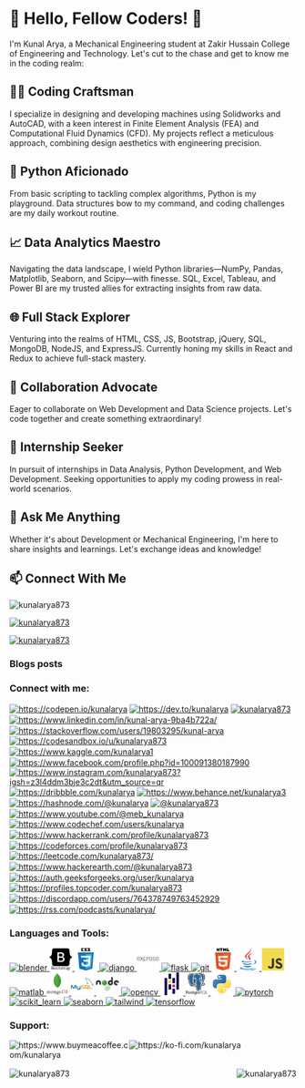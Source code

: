 # 👋 Hello, Fellow Coders! 🚀

I'm Kunal Arya, a Mechanical Engineering student at Zakir Hussain College of Engineering and Technology. Let's cut to the chase and get to know me in the coding realm:

## 👨‍💻 Coding Craftsman

I specialize in designing and developing machines using Solidworks and AutoCAD, with a keen interest in Finite Element Analysis (FEA) and Computational Fluid Dynamics (CFD). My projects reflect a meticulous approach, combining design aesthetics with engineering precision.

## 🐍 Python Aficionado

From basic scripting to tackling complex algorithms, Python is my playground. Data structures bow to my command, and coding challenges are my daily workout routine.

## 📈 Data Analytics Maestro

Navigating the data landscape, I wield Python libraries—NumPy, Pandas, Matplotlib, Seaborn, and Scipy—with finesse. SQL, Excel, Tableau, and Power BI are my trusted allies for extracting insights from raw data.

## 🌐 Full Stack Explorer

Venturing into the realms of HTML, CSS, JS, Bootstrap, jQuery, SQL, MongoDB, NodeJS, and ExpressJS. Currently honing my skills in React and Redux to achieve full-stack mastery.

## 👯 Collaboration Advocate

Eager to collaborate on Web Development and Data Science projects. Let's code together and create something extraordinary!

## 🤔 Internship Seeker

In pursuit of internships in Data Analysis, Python Development, and Web Development. Seeking opportunities to apply my coding prowess in real-world scenarios.

## 💬 Ask Me Anything

Whether it's about Development or Mechanical Engineering, I'm here to share insights and learnings. Let's exchange ideas and knowledge!

## 📫 Connect With Me

<p align="left"> <img src="https://komarev.com/ghpvc/?username=kunalarya873&label=Profile%20views&color=0e75b6&style=flat" alt="kunalarya873" /> </p>

<p align="left"> <a href="https://github.com/ryo-ma/github-profile-trophy"><img src="https://github-profile-trophy.vercel.app/?username=kunalarya873" alt="kunalarya873" /></a> </p>

<p align="left"> <a href="https://twitter.com/kunalarya873" target="blank"><img src="https://img.shields.io/twitter/follow/kunalarya873?logo=twitter&style=for-the-badge" alt="kunalarya873" /></a> </p>



### Blogs posts
<!-- BLOG-POST-LIST:START -->
<!-- BLOG-POST-LIST:END -->

<h3 align="left">Connect with me:</h3>
<p align="left">
<a href="https://codepen.io/kunalarya" target="blank"><img align="center" src="https://raw.githubusercontent.com/rahuldkjain/github-profile-readme-generator/master/src/images/icons/Social/codepen.svg" alt="https://codepen.io/kunalarya" height="30" width="40" /></a>
<a href="https://dev.to/kunalarya" target="blank"><img align="center" src="https://raw.githubusercontent.com/rahuldkjain/github-profile-readme-generator/master/src/images/icons/Social/devto.svg" alt="https://dev.to/kunalarya" height="30" width="40" /></a>
<a href="https://twitter.com/kunalarya873" target="blank"><img align="center" src="https://raw.githubusercontent.com/rahuldkjain/github-profile-readme-generator/master/src/images/icons/Social/twitter.svg" alt="kunalarya873" height="30" width="40" /></a>
<a href="https://www.linkedin.com/in/kunal-arya-9ba4b722a/" target="blank"><img align="center" src="https://raw.githubusercontent.com/rahuldkjain/github-profile-readme-generator/master/src/images/icons/Social/linked-in-alt.svg" alt="https://www.linkedin.com/in/kunal-arya-9ba4b722a/" height="30" width="40" /></a>
<a href="https://stackoverflow.com/users/19803295/kunal-arya" target="blank"><img align="center" src="https://raw.githubusercontent.com/rahuldkjain/github-profile-readme-generator/master/src/images/icons/Social/stack-overflow.svg" alt="https://stackoverflow.com/users/19803295/kunal-arya" height="30" width="40" /></a>
<a href="https://codesandbox.io/u/kunalarya873" target="blank"><img align="center" src="https://raw.githubusercontent.com/rahuldkjain/github-profile-readme-generator/master/src/images/icons/Social/codesandbox.svg" alt="https://codesandbox.io/u/kunalarya873" height="30" width="40" /></a>
<a href="https://kaggle.com/kunalarya1" target="blank"><img align="center" src="https://raw.githubusercontent.com/rahuldkjain/github-profile-readme-generator/master/src/images/icons/Social/kaggle.svg" alt="https://www.kaggle.com/kunalarya1" height="30" width="40" /></a>
<a href="https://fb.com/profile.php?id=100091380187990" target="blank"><img align="center" src="https://raw.githubusercontent.com/rahuldkjain/github-profile-readme-generator/master/src/images/icons/Social/facebook.svg" alt="https://www.facebook.com/profile.php?id=100091380187990" height="30" width="40" /></a>
<a href="https://www.instagram.com/kunalarya873?igsh=z3l4ddm3bje3c2dt&utm_source=qr" target="blank"><img align="center" src="https://raw.githubusercontent.com/rahuldkjain/github-profile-readme-generator/master/src/images/icons/Social/instagram.svg" alt="https://www.instagram.com/kunalarya873?igsh=z3l4ddm3bje3c2dt&utm_source=qr" height="30" width="40" /></a>
<a href="https://dribbble.com/kunalarya" target="blank"><img align="center" src="https://raw.githubusercontent.com/rahuldkjain/github-profile-readme-generator/master/src/images/icons/Social/dribbble.svg" alt="https://dribbble.com/kunalarya" height="30" width="40" /></a>
<a href="https://www.behance.net/kunalarya3" target="blank"><img align="center" src="https://raw.githubusercontent.com/rahuldkjain/github-profile-readme-generator/master/src/images/icons/Social/behance.svg" alt="https://www.behance.net/kunalarya3" height="30" width="40" /></a>
<a href="https://hashnode.com/@kunalarya" target="blank"><img align="center" src="https://raw.githubusercontent.com/rahuldkjain/github-profile-readme-generator/master/src/images/icons/Social/hashnode.svg" alt="https://hashnode.com/@kunalarya" height="30" width="40" /></a>
<a href="https://medium.com/@kunalarya873" target="blank"><img align="center" src="https://raw.githubusercontent.com/rahuldkjain/github-profile-readme-generator/master/src/images/icons/Social/medium.svg" alt="@kunalarya873" height="30" width="40" /></a>
<a href="https://www.youtube.com/@meb_kunalarya" target="blank"><img align="center" src="https://raw.githubusercontent.com/rahuldkjain/github-profile-readme-generator/master/src/images/icons/Social/youtube.svg" alt="https://www.youtube.com/@meb_kunalarya" height="30" width="40" /></a>
<a href="https://www.codechef.com/users/kunalarya" target="blank"><img align="center" src="https://cdn.jsdelivr.net/npm/simple-icons@3.1.0/icons/codechef.svg" alt="https://www.codechef.com/users/kunalarya" height="30" width="40" /></a>
<a href="https://www.hackerrank.com/profile/kunalarya873" target="blank"><img align="center" src="https://raw.githubusercontent.com/rahuldkjain/github-profile-readme-generator/master/src/images/icons/Social/hackerrank.svg" alt="https://www.hackerrank.com/profile/kunalarya873" height="30" width="40" /></a>
<a href="https://codeforces.com/profile/kunalarya873" target="blank"><img align="center" src="https://raw.githubusercontent.com/rahuldkjain/github-profile-readme-generator/master/src/images/icons/Social/codeforces.svg" alt="https://codeforces.com/profile/kunalarya873" height="30" width="40" /></a>
<a href="https://leetcode.com/kunalarya873/" target="blank"><img align="center" src="https://raw.githubusercontent.com/rahuldkjain/github-profile-readme-generator/master/src/images/icons/Social/leet-code.svg" alt="https://leetcode.com/kunalarya873/" height="30" width="40" /></a>
<a href="https://www.hackerearth.com/@kunalarya873" target="blank"><img align="center" src="https://raw.githubusercontent.com/rahuldkjain/github-profile-readme-generator/master/src/images/icons/Social/hackerearth.svg" alt="https://www.hackerearth.com/@kunalarya873" height="30" width="40" /></a>
<a href="https://auth.geeksforgeeks.org/user/kunalarya" target="blank"><img align="center" src="https://raw.githubusercontent.com/rahuldkjain/github-profile-readme-generator/master/src/images/icons/Social/geeks-for-geeks.svg" alt="https://auth.geeksforgeeks.org/user/kunalarya" height="30" width="40" /></a>
<a href="https://www.topcoder.com/members/kunalarya873" target="blank"><img align="center" src="https://raw.githubusercontent.com/rahuldkjain/github-profile-readme-generator/master/src/images/icons/Social/topcoder.svg" alt="https://profiles.topcoder.com/kunalarya873" height="30" width="40" /></a>
<a href="https://discord.gg/https://discordapp.com/users/764378749763452929" target="blank"><img align="center" src="https://raw.githubusercontent.com/rahuldkjain/github-profile-readme-generator/master/src/images/icons/Social/discord.svg" alt="https://discordapp.com/users/764378749763452929" height="30" width="40" /></a>
<a href="/https://rss.com/podcasts/kunalarya/" target="blank"><img align="center" src="https://raw.githubusercontent.com/rahuldkjain/github-profile-readme-generator/master/src/images/icons/Social/rss.svg" alt="https://rss.com/podcasts/kunalarya/" height="30" width="40" /></a>
</p>

<h3 align="left">Languages and Tools:</h3>
<p align="left"> <a href="https://www.blender.org/" target="_blank" rel="noreferrer"> <img src="https://download.blender.org/branding/community/blender_community_badge_white.svg" alt="blender" width="40" height="40"/> </a> <a href="https://getbootstrap.com" target="_blank" rel="noreferrer"> <img src="https://raw.githubusercontent.com/devicons/devicon/master/icons/bootstrap/bootstrap-plain-wordmark.svg" alt="bootstrap" width="40" height="40"/> </a> <a href="https://www.w3schools.com/css/" target="_blank" rel="noreferrer"> <img src="https://raw.githubusercontent.com/devicons/devicon/master/icons/css3/css3-original-wordmark.svg" alt="css3" width="40" height="40"/> </a> <a href="https://www.djangoproject.com/" target="_blank" rel="noreferrer"> <img src="https://cdn.worldvectorlogo.com/logos/django.svg" alt="django" width="40" height="40"/> </a> <a href="https://expressjs.com" target="_blank" rel="noreferrer"> <img src="https://raw.githubusercontent.com/devicons/devicon/master/icons/express/express-original-wordmark.svg" alt="express" width="40" height="40"/> </a> <a href="https://flask.palletsprojects.com/" target="_blank" rel="noreferrer"> <img src="https://www.vectorlogo.zone/logos/pocoo_flask/pocoo_flask-icon.svg" alt="flask" width="40" height="40"/> </a> <a href="https://git-scm.com/" target="_blank" rel="noreferrer"> <img src="https://www.vectorlogo.zone/logos/git-scm/git-scm-icon.svg" alt="git" width="40" height="40"/> </a> <a href="https://www.w3.org/html/" target="_blank" rel="noreferrer"> <img src="https://raw.githubusercontent.com/devicons/devicon/master/icons/html5/html5-original-wordmark.svg" alt="html5" width="40" height="40"/> </a> <a href="https://www.java.com" target="_blank" rel="noreferrer"> <img src="https://raw.githubusercontent.com/devicons/devicon/master/icons/java/java-original.svg" alt="java" width="40" height="40"/> </a> <a href="https://developer.mozilla.org/en-US/docs/Web/JavaScript" target="_blank" rel="noreferrer"> <img src="https://raw.githubusercontent.com/devicons/devicon/master/icons/javascript/javascript-original.svg" alt="javascript" width="40" height="40"/> </a> <a href="https://www.mathworks.com/" target="_blank" rel="noreferrer"> <img src="https://upload.wikimedia.org/wikipedia/commons/2/21/Matlab_Logo.png" alt="matlab" width="40" height="40"/> </a> <a href="https://www.mongodb.com/" target="_blank" rel="noreferrer"> <img src="https://raw.githubusercontent.com/devicons/devicon/master/icons/mongodb/mongodb-original-wordmark.svg" alt="mongodb" width="40" height="40"/> </a> <a href="https://www.mysql.com/" target="_blank" rel="noreferrer"> <img src="https://raw.githubusercontent.com/devicons/devicon/master/icons/mysql/mysql-original-wordmark.svg" alt="mysql" width="40" height="40"/> </a> <a href="https://nodejs.org" target="_blank" rel="noreferrer"> <img src="https://raw.githubusercontent.com/devicons/devicon/master/icons/nodejs/nodejs-original-wordmark.svg" alt="nodejs" width="40" height="40"/> </a> <a href="https://opencv.org/" target="_blank" rel="noreferrer"> <img src="https://www.vectorlogo.zone/logos/opencv/opencv-icon.svg" alt="opencv" width="40" height="40"/> </a> <a href="https://pandas.pydata.org/" target="_blank" rel="noreferrer"> <img src="https://raw.githubusercontent.com/devicons/devicon/2ae2a900d2f041da66e950e4d48052658d850630/icons/pandas/pandas-original.svg" alt="pandas" width="40" height="40"/> </a> <a href="https://www.postgresql.org" target="_blank" rel="noreferrer"> <img src="https://raw.githubusercontent.com/devicons/devicon/master/icons/postgresql/postgresql-original-wordmark.svg" alt="postgresql" width="40" height="40"/> </a> <a href="https://www.python.org" target="_blank" rel="noreferrer"> <img src="https://raw.githubusercontent.com/devicons/devicon/master/icons/python/python-original.svg" alt="python" width="40" height="40"/> </a> <a href="https://pytorch.org/" target="_blank" rel="noreferrer"> <img src="https://www.vectorlogo.zone/logos/pytorch/pytorch-icon.svg" alt="pytorch" width="40" height="40"/> </a> <a href="https://scikit-learn.org/" target="_blank" rel="noreferrer"> <img src="https://upload.wikimedia.org/wikipedia/commons/0/05/Scikit_learn_logo_small.svg" alt="scikit_learn" width="40" height="40"/> </a> <a href="https://seaborn.pydata.org/" target="_blank" rel="noreferrer"> <img src="https://seaborn.pydata.org/_images/logo-mark-lightbg.svg" alt="seaborn" width="40" height="40"/> </a> <a href="https://tailwindcss.com/" target="_blank" rel="noreferrer"> <img src="https://www.vectorlogo.zone/logos/tailwindcss/tailwindcss-icon.svg" alt="tailwind" width="40" height="40"/> </a> <a href="https://www.tensorflow.org" target="_blank" rel="noreferrer"> <img src="https://www.vectorlogo.zone/logos/tensorflow/tensorflow-icon.svg" alt="tensorflow" width="40" height="40"/> </a> </p>

<h3 align="left">Support:</h3>
<p><a href="https://www.buymeacoffee.com/kunalarya"> <img align="left" src="https://cdn.buymeacoffee.com/buttons/v2/default-yellow.png" height="50" width="210" alt="https://www.buymeacoffee.com/kunalarya" /></a><a href="https://ko-fi.com/kunalarya"> <img align="left" src="https://cdn.ko-fi.com/cdn/kofi3.png?v=3" height="50" width="210" alt="https://ko-fi.com/kunalarya" /></a></p><br><br>

<p><img align="right" src="https://github-readme-stats.vercel.app/api?username=kunalarya873&show_icons=true&locale=en" alt="kunalarya873" /></p>

<p><img align="left" src="https://github-readme-stats.vercel.app/api/top-langs?username=kunalarya873&show_icons=true&locale=en&layout=compact" alt="kunalarya873" /></p>



